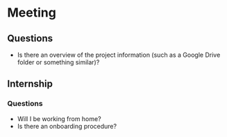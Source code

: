 # Meeting

## Questions

- Is there an overview of the project information (such as a Google Drive folder or something similar)?

## Internship

### Questions

- Will I be working from home?
- Is there an onboarding procedure?
